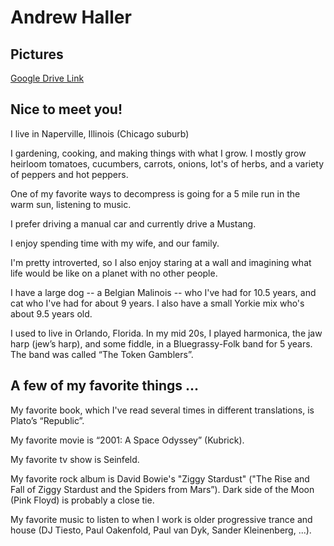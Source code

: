# Andrew Haller

## Pictures

[Google Drive Link](https://drive.google.com/drive/folders/1WbYK8vcLu09vYMYVPHvrevWzBIInq6nR?usp=sharing)

## Nice to meet you!

I live in Naperville, Illinois (Chicago suburb)

I gardening, cooking, and making things with what I grow. I mostly grow heirloom tomatoes, cucumbers, carrots, onions, lot's of herbs, and a variety of peppers and hot peppers.

One of my favorite ways to decompress is going for a 5 mile run in the warm sun, listening to music.

I prefer driving a manual car and currently drive a Mustang.

I enjoy spending time with my wife, and our family.

I'm pretty introverted, so I also enjoy staring at a wall and imagining what life would be like on a planet with no other people.

I have a large dog -- a Belgian Malinois -- who I've had for 10.5 years, and cat who I've had for about 9 years. I also have a small Yorkie mix who's about 9.5 years old.

I used to live in Orlando, Florida. In my mid 20s, I played harmonica, the jaw harp (jew’s harp), and some fiddle, in a Bluegrassy-Folk band for 5 years. The band was called “The Token Gamblers”.

## A few of my favorite things ...
 
My favorite book, which I've read several times in different translations, is Plato’s “Republic”.

My favorite movie is “2001: A Space Odyssey” (Kubrick).

My favorite tv show is Seinfeld.
 
My favorite rock album is David Bowie's "Ziggy Stardust" ("The Rise and Fall of Ziggy Stardust and the Spiders from Mars”). Dark side of the Moon (Pink Floyd) is probably a close tie.

My favorite music to listen to when I work is older progressive trance and house (DJ Tiesto, Paul Oakenfold, Paul van Dyk, Sander Kleinenberg, ...).
